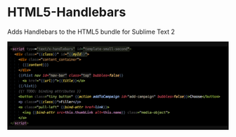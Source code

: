 HTML5-Handlebars
================

Adds Handlebars to the HTML5 bundle for Sublime Text 2

![](Images/attributes.png)
